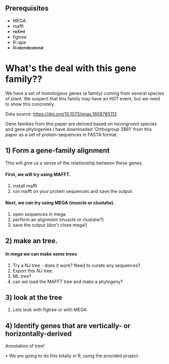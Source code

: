 

## Prerequisites
* MEGA 
* mafft 
* ~~raXml~~
* figtree 
* R::ape 
* ~~R::dendextend~~


# What's the deal with this gene family??

We have a set of homologous genes (a family) coming from several species of plant. We suspect that this family may have an HGT event, but we need to show this concretely.

Data source:
https://doi.org/10.1073/pnas.1608765113


Gene families from this paper are derived based on incongruent species and gene phylogenies
I have downloaded 'Orthogroup 3861' from this paper as a set of protein-sequences in FASTA format. 

## 1) Form a gene-family alignment

This will give us a sense of the relationship between these genes.

#### First, we will try using MAFFT.
1. install mafft
2. run mafft on your protein sequences and save the output.

#### Next, we can try using MEGA (muscle or clustalw).
1. open sequences in mega
2. perform an alignment (muscle or clustalw?)
3. save the output (don't close mega!)


## 2) make an tree.

#### In mega we can make some trees
1. Try a NJ tree - does it work? Need to curate any sequences?
2. Export this NJ tree.
3. ML tree?
4. can we load the MAFFT tree and make a phylogeny?

## 3) look at the tree
1. Lets look with figtree or with MEGA




## 4) Identify genes that are vertically- or horizontally-derived
Annotation of tree!


• We are going to do this totally in R, using the provided project.

